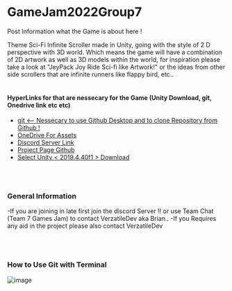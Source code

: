 # GameJam2022Group7

Post Information what the Game is about here !

Theme Sci-Fi Infinite Scroller made in Unity, going with the style of
2 D perspective with 3D world. Which means the game will have a combination of 
2D artwork as well as 3D models within the world, for inspiration please take a
look at "JeyPack Joy Ride Sci-fi like Artwork!" or the ideas from other side scrollers
that are infinite runners like flappy bird, etc..
<br>
<br/>

#### HyperLinks for that are nessecary for the Game (Unity Download, git, Onedrive link etc etc)
- <a href="https://git-scm.com/downloads"> git <-- Nessecary to use Github Desktop and to clone Repository from Github ! </a>
- <a href="https://livecoventryac.sharepoint.com/:f:/t/Team7776/EuMLC6JlghZDjilrPllw5RMBKy1qON2q04VkyOrnyPjGCQ?e=RVJh9v"> OneDrive For Assets </a>
- <a href="https://discord.gg/TkH8n3dUfX"> Discord Server Link </a>
- <a href="https://github.coventry.ac.uk/aa6537/GameJam2022Group7"> Project Page Github</a>
- <a href="https://unity3d.com/get-unity/download/archive"> Select Unity < 2019.4.40f1 > Download </a>
  
<br>
<br/>
  
### General Information
 -If you are joining in late first join the discord Server !! or use Team Chat  (Team 7 Games Jam)
 to contact VerzatileDev aka Brian..
 -If you Requires any aid in the project please also contact VerzatileDev
  
<br>
<br/>
  
### How to Use Git with Terminal 
  ![image](https://github.coventry.ac.uk/storage/user/3521/files/b2684ee2-0039-4416-bba6-09dbf8275281)
